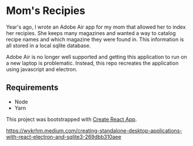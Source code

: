 # Mom's Recipies

Year's ago, I wrote an Adobe Air app for my mom that allowed her to index her recipies.  She keeps many
magazines and wanted a way to catalog recipe names and which magazine they were found in.  This information
is all stored in a local sqlite database.

Adobe Air is no longer well supported and getting this application to run on a new laptop is problematic.
Instead, this repo recreates the application using javascript and electron.

## Requirements

* Node
* Yarn


This project was bootstrapped with [Create React App](https://github.com/facebook/create-react-app).

https://wykrhm.medium.com/creating-standalone-desktop-applications-with-react-electron-and-sqlite3-269dbb310aee
